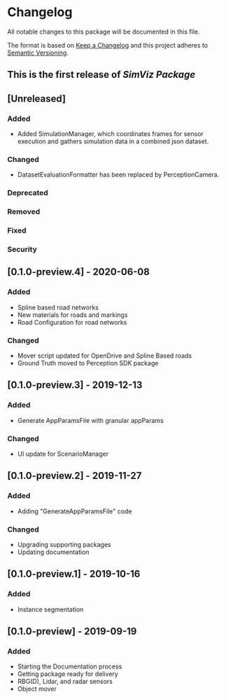 # Changelog
All notable changes to this package will be documented in this file.

The format is based on [Keep a Changelog](http://keepachangelog.com/en/1.0.0/)
and this project adheres to [Semantic Versioning](http://semver.org/spec/v2.0.0.html).

## This is the first release of *SimViz Package* 

## [Unreleased] 
### Added
* Added SimulationManager, which coordinates frames for sensor execution and gathers simulation data in a combined json dataset.

### Changed
* DatasetEvaluationFormatter has been replaced by PerceptionCamera.

### Deprecated

### Removed

### Fixed

### Security

## [0.1.0-preview.4] - 2020-06-08
### Added
* Spline based road networks 
* New materials for roads and markings 
* Road Configuration for road networks 

### Changed
* Mover script updated for OpenDrive and Spline Based roads
* Ground Truth moved to Perception SDK package 

## [0.1.0-preview.3] - 2019-12-13
### Added
* Generate AppParamsFile with granular appParams

### Changed
* UI update for ScenarioManager

## [0.1.0-preview.2] - 2019-11-27
### Added
* Adding "GenerateAppParamsFile" code

### Changed
* Upgrading supporting packages 
* Updating documentation

## [0.1.0-preview.1] - 2019-10-16
### Added
* Instance segmentation

## [0.1.0-preview] - 2019-09-19
### Added
* Starting the Documentation process 
* Getting package ready for delivery  
* RBG(D), Lidar, and radar sensors
* Object mover
